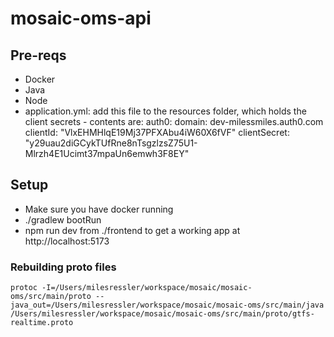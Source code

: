 # mosaic-oms-api


## Pre-reqs
  - Docker
  - Java
  - Node
  - application.yml: add this file to the resources folder, which holds the client secrets - contents are:
      auth0:
        domain: dev-milessmiles.auth0.com
        clientId: "VlxEHMHlqE19Mj37PFXAbu4iW60X6fVF"
        clientSecret: "y29uau2diGCykTUfRne8nTsgzlzsZ75U1-Mlrzh4E1Ucimt37mpaUn6emwh3F8EY"

## Setup
  - Make sure you have docker running
  - ./gradlew bootRun 
  - npm run dev from ./frontend to get a working app at http://localhost:5173



### Rebuilding proto files
`protoc -I=/Users/milesressler/workspace/mosaic/mosaic-oms/src/main/proto --java_out=/Users/milesressler/workspace/mosaic/mosaic-oms/src/main/java /Users/milesressler/workspace/mosaic/mosaic-oms/src/main/proto/gtfs-realtime.proto`
